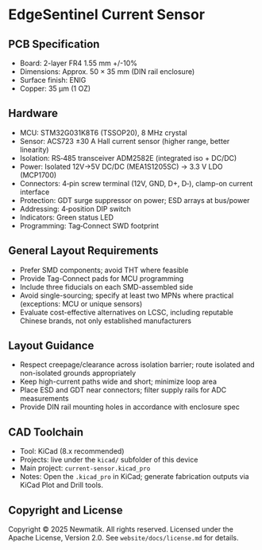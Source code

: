 # EdgeSentinel Current Sensor

## PCB Specification

- Board: 2-layer FR4 1.55 mm +/-10%
- Dimensions: Approx. 50 × 35 mm (DIN rail enclosure)
- Surface finish: ENIG
- Copper: 35 µm (1 OZ)

## Hardware

- MCU: STM32G031K8T6 (TSSOP20), 8 MHz crystal
- Sensor: ACS723 ±30 A Hall current sensor (higher range, better linearity)
- Isolation: RS‑485 transceiver ADM2582E (integrated iso + DC/DC)
- Power: Isolated 12V→5V DC/DC (MEA1S1205SC) → 3.3 V LDO (MCP1700)
- Connectors: 4‑pin screw terminal (12V, GND, D+, D‑), clamp-on current interface
- Protection: GDT surge suppressor on power; ESD arrays at bus/power
- Addressing: 4‑position DIP switch
- Indicators: Green status LED
- Programming: Tag‑Connect SWD footprint

## General Layout Requirements

- Prefer SMD components; avoid THT where feasible
- Provide Tag-Connect pads for MCU programming
- Include three fiducials on each SMD-assembled side
- Avoid single-sourcing; specify at least two MPNs where practical (exceptions: MCU or unique sensors)
- Evaluate cost-effective alternatives on LCSC, including reputable Chinese brands, not only established manufacturers

## Layout Guidance

- Respect creepage/clearance across isolation barrier; route isolated and non-isolated grounds appropriately
- Keep high-current paths wide and short; minimize loop area
- Place ESD and GDT near connectors; filter supply rails for ADC measurements
- Provide DIN rail mounting holes in accordance with enclosure spec

## CAD Toolchain

- Tool: KiCad (8.x recommended)
- Projects: live under the `kicad/` subfolder of this device
- Main project: `current-sensor.kicad_pro`
- Notes: Open the `.kicad_pro` in KiCad; generate fabrication outputs via KiCad Plot and Drill tools.

## Copyright and License

Copyright © 2025 Newmatik. All rights reserved.
Licensed under the Apache License, Version 2.0. See `website/docs/license.md` for details.
